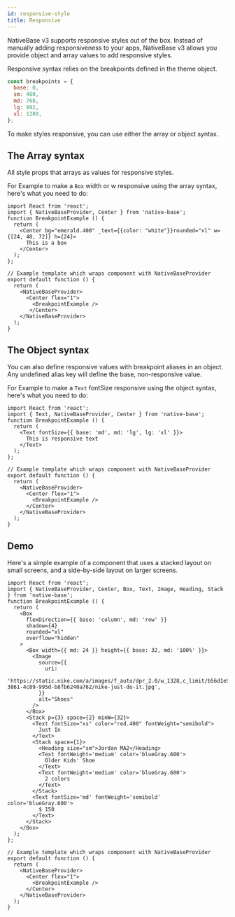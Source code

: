 ```yaml
---
id: responsive-style
title: Responsive
---
```


NativeBase v3 supports responsive styles out of the box. Instead of manually adding responsiveness to your apps, NativeBase v3 allows you provide object and array values to add responsive styles.

Responsive syntax relies on the breakpoints defined in the theme object.

```jsx
const breakpoints = {
  base: 0,
  sm: 480,
  md: 768,
  lg: 992,
  xl: 1280,
};
```

To make styles responsive, you can use either the array or object syntax.

## The Array syntax

All style props that arrays as values for responsive styles.

For Example to make a `Box` width or w responsive using the array syntax, here's what you need to do:

```SnackPlayer name=Responsive%20Usage
import React from 'react';
import { NativeBaseProvider, Center } from 'native-base';
function BreakpointExample () {
  return (
    <Center bg="emerald.400" _text={{color: "white"}}rounded="xl" w={[24, 48, 72]} h={24}>
      This is a box
    </Center>
  );
};

// Example template which wraps component with NativeBaseProvider
export default function () {
  return (
    <NativeBaseProvider>
      <Center flex="1">
        <BreakpointExample />
       </Center>
    </NativeBaseProvider>
  );
}
```

## The Object syntax

You can also define responsive values with breakpoint aliases in an object. Any undefined alias key will define the base, non-responsive value.

For Example to make a `Text` fontSize responsive using the object syntax, here's what you need to do:

```SnackPlayer name=Responsive%20ObjectSyntax
import React from 'react';
import { Text, NativeBaseProvider, Center } from 'native-base';
function BreakpointExample () {
  return (
    <Text fontSize={{ base: 'md', md: 'lg', lg: 'xl' }}>
      This is responsive text
    </Text>
  );
};

// Example template which wraps component with NativeBaseProvider
export default function () {
  return (
    <NativeBaseProvider>
      <Center flex="1">
        <BreakpointExample />
      </Center>
    </NativeBaseProvider>
  );
}
```

## Demo

Here's a simple example of a component that uses a stacked layout on small screens, and a side-by-side layout on larger screens.

```SnackPlayer name=Responsive%20Demo
import React from 'react';
import { NativeBaseProvider, Center, Box, Text, Image, Heading, Stack } from 'native-base';
function BreakpointExample () {
  return (
    <Box
      flexDirection={{ base: 'column', md: 'row' }}
      shadow={4}
      rounded="xl"
      overflow="hidden"
    >
      <Box width={{ md: 24 }} height={{ base: 32, md: '100%' }}>
        <Image
          source={{
            uri:
              'https://static.nike.com/a/images/f_auto/dpr_2.0/w_1328,c_limit/b56d1e9b-3861-4c89-995d-b8fb6240a762/nike-just-do-it.jpg',
          }}
          alt="Shoes"
        />
      </Box>
      <Stack p={3} space={2} minW={32}>
        <Text fontSize="xs" color="red.400" fontWeight="semibold">
          Just In
        </Text>
        <Stack space={1}>
          <Heading size="sm">Jordan MA2</Heading>
          <Text fontWeight='medium' color='blueGray.600'>
            Older Kids' Shoe
          </Text>
          <Text fontWeight='medium' color='blueGray.600'>
            2 colors
          </Text>
        </Stack>
        <Text fontSize='md' fontWeight='semibold' color='blueGray.600'>
          $ 150
        </Text>
      </Stack>
    </Box>
  );
};

// Example template which wraps component with NativeBaseProvider
export default function () {
  return (
    <NativeBaseProvider>
      <Center flex="1">
        <BreakpointExample />
      </Center>
    </NativeBaseProvider>
  );
}
```
